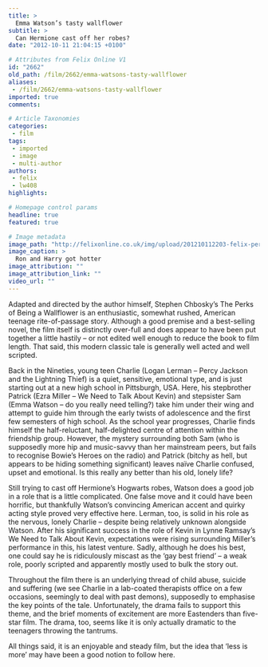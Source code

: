 ```yaml
---
title: >
  Emma Watson’s tasty wallflower
subtitle: >
  Can Hermione cast off her robes?
date: "2012-10-11 21:04:15 +0100"

# Attributes from Felix Online V1
id: "2662"
old_path: /film/2662/emma-watsons-tasty-wallflower
aliases:
 - /film/2662/emma-watsons-tasty-wallflower
imported: true
comments:

# Article Taxonomies
categories:
 - film
tags:
 - imported
 - image
 - multi-author
authors:
 - felix
 - lw408
highlights:

# Homepage control params
headline: true
featured: true

# Image metadata
image_path: "http://felixonline.co.uk/img/upload/201210112203-felix-perks-of-being-a-wallflower-set-visit-report-07rgb.jpg"
image_caption: >
  Ron and Harry got hotter
image_attribution: ""
image_attribution_link: ""
video_url: ""
---
```


Adapted and directed by the author himself, Stephen Chbosky’s The Perks of Being a Wallflower is an enthusiastic, somewhat rushed, American teenage rite-of-passage story. Although a good premise and a best-selling novel, the film itself is distinctly over-full and does appear to have been put together a little hastily – or not edited well enough to reduce the book to film length. That said, this modern classic tale is generally well acted and well scripted.

Back in the Nineties, young teen Charlie (Logan Lerman – Percy Jackson and the Lightning Thief) is a quiet, sensitive, emotional type, and is just starting out at a new high school in Pittsburgh, USA. Here, his stepbrother Patrick (Ezra Miller – We Need to Talk About Kevin) and stepsister Sam (Emma Watson – do you really need telling?) take him under their wing and attempt to guide him through the early twists of adolescence and the first few semesters of high school. As the school year progresses, Charlie finds himself the half-reluctant, half-delighted centre of attention within the friendship group. However, the mystery surrounding both Sam (who is supposedly more hip and music-savvy than her mainstream peers, but fails to recognise Bowie’s Heroes on the radio) and Patrick (bitchy as hell, but appears to be hiding something significant) leaves naïve Charlie confused, upset and emotional. Is this really any better than his old, lonely life?

Still trying to cast off Hermione’s Hogwarts robes, Watson does a good job in a role that is a little complicated. One false move and it could have been horrific, but thankfully Watson’s convincing American accent and quirky acting style proved very effective here. Lerman, too, is solid in his role as the nervous, lonely Charlie – despite being relatively unknown alongside Watson. After his significant success in the role of Kevin in Lynne Ramsay’s We Need to Talk About Kevin, expectations were rising surrounding Miller’s performance in this, his latest venture. Sadly, although he does his best, one could say he is ridiculously miscast as the ‘gay best friend’ – a weak role, poorly scripted and apparently mostly used to bulk the story out.

Throughout the film there is an underlying thread of child abuse, suicide and suffering (we see Charlie in a lab-coated therapists office on a few occasions, seemingly to deal with past demons), supposedly to emphasise the key points of the tale. Unfortunately, the drama fails to support this theme, and the brief moments of excitement are more Eastenders than five-star film. The drama, too, seems like it is only actually dramatic to the teenagers throwing the tantrums.

All things said, it is an enjoyable and steady film, but the idea that ‘less is more’ may have been a good notion to follow here.
